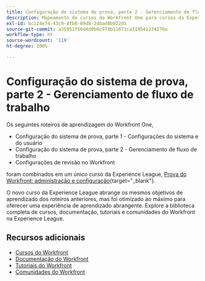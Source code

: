 ```yaml
---
title: Configuração do sistema de prova, parte 2 - Gerenciamento de fluxo de trabalho
description: Mapeamento de cursos do Workfront One para cursos da Experience League
exl-id: bc124e74-43c9-4fb0-89d8-2dbad8b022d1
source-git-commit: a35951f56d4d0b0c978b11671ca119541234270a
workflow-type: ht
source-wordcount: '119'
ht-degree: 100%

---
```


# Configuração do sistema de prova, parte 2 - Gerenciamento de fluxo de trabalho

Os seguintes roteiros de aprendizagem do Workfront One,

* Configuração do sistema de prova, parte 1 - Configurações do sistema e do usuário
* Configuração do sistema de prova, parte 2 - Gerenciamento de fluxo de trabalho
* Configurações de revisão no Workfront

foram combinados em um único curso da Experience League, [Prova do Workfront: administração e configuração](https://experienceleague.adobe.com/?recommended=Workfront-A-1-2022.3.proof){target="_blank"}.

O novo curso da Experience League abrange os mesmos objetivos de aprendizado dos roteiros anteriores, mas foi otimizado ao máximo para oferecer uma experiência de aprendizado abrangente.  Explore a biblioteca completa de cursos, documentação, tutoriais e comunidades do Workfront na Experience League.

## Recursos adicionais

* [Cursos do Workfront](https://experienceleague.adobe.com/?lang=pt-BR&amp;Solution=Workfront#courses)
* [Documentação do Workfront](https://experienceleague.adobe.com/docs/workfront.html?lang=pt-BR)
* [Tutoriais do Workfront](https://experienceleague.adobe.com/docs/workfront-learn/tutorials-workfront/home.html?lang=pt-BR)
* [Comunidades do Workfront](https://experienceleaguecommunities.adobe.com/t5/workfront/ct-p/workfront)
